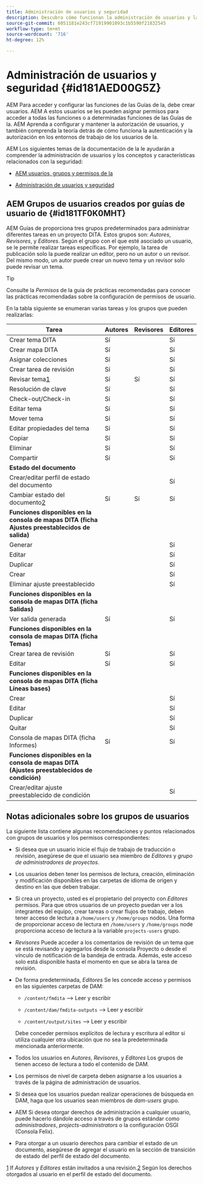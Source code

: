 ```yaml
---
title: Administración de usuarios y seguridad
description: Descubra cómo funcionan la administración de usuarios y la seguridad
source-git-commit: 6051181e243cf71919901093c1b5590f21832545
workflow-type: tm+mt
source-wordcount: '716'
ht-degree: 12%

---
```



# Administración de usuarios y seguridad {#id181AED00G5Z}

AEM Para acceder y configurar las funciones de las Guías de la, debe crear usuarios. AEM A estos usuarios se les pueden asignar permisos para acceder a todas las funciones o a determinadas funciones de las Guías de la. AEM Aprenda a configurar y mantener la autorización de usuarios, y también comprenda la teoría detrás de cómo funciona la autenticación y la autorización en los entornos de trabajo de los usuarios de la.

AEM Los siguientes temas de la documentación de la le ayudarán a comprender la administración de usuarios y los conceptos y características relacionados con la seguridad:

- [AEM usuarios, grupos y permisos de la](https://experienceleague.adobe.com/docs/experience-manager-learn/cloud-service/accessing/aem-users-groups-and-permissions.html)

- [Administración de usuarios y seguridad](https://experienceleague.adobe.com/docs/experience-manager-65/administering/security/security.html?lang=es)


## AEM Grupos de usuarios creados por guías de usuario de {#id181TF0K0MHT}

AEM Guías de proporciona tres grupos predeterminados para administrar diferentes tareas en un proyecto DITA. Estos grupos son: *Autores*, *Revisores*, y *Editores*. Según el grupo con el que esté asociado un usuario, se le permite realizar tareas específicas. Por ejemplo, la tarea de publicación solo la puede realizar un editor, pero no un autor o un revisor. Del mismo modo, un autor puede crear un nuevo tema y un revisor solo puede revisar un tema.

>[!TIP]
>
> Consulte la *Permisos* de la guía de prácticas recomendadas para conocer las prácticas recomendadas sobre la configuración de permisos de usuario.

En la tabla siguiente se enumeran varias tareas y los grupos que pueden realizarlas:

| Tarea | Autores | Revisores | Editores |
|----|-------|---------|----------|
| Crear tema DITA | Sí |   | Sí |
| Crear mapa DITA | Sí |   | Sí |
| Asignar colecciones | Sí |   | Sí |
| Crear tarea de revisión | Sí |   | Sí |
| Revisar tema[1](#fntarg_1) | Sí | Sí | Sí |
| Resolución de clave | Sí |   | Sí |
| Check-out/Check-in | Sí |   | Sí |
| Editar tema | Sí |   | Sí |
| Mover tema | Sí |   | Sí |
| Editar propiedades del tema | Sí |   | Sí |
| Copiar | Sí |   | Sí |
| Eliminar | Sí |   | Sí |
| Compartir | Sí |   | Sí |
| **Estado del documento** |
| Crear/editar perfil de estado del documento |   |   | Sí |
| Cambiar estado del documento[2](#fntarg_2) | Sí | Sí | Sí |
| **Funciones disponibles en la consola de mapas DITA \(ficha Ajustes preestablecidos de salida\)** |
| Generar |   |   | Sí |
| Editar |   |   | Sí |
| Duplicar |   |   | Sí |
| Crear |   |   | Sí |
| Eliminar ajuste preestablecido |   |   | Sí |
| **Funciones disponibles en la consola de mapas DITA \(ficha Salidas\)** |
| Ver salida generada | Sí |   | Sí |
| **Funciones disponibles en la consola de mapas DITA \(ficha Temas\)** |
| Crear tarea de revisión | Sí |   | Sí |
| Editar | Sí |   | Sí |
| **Funciones disponibles en la consola de mapas DITA \(ficha Líneas bases\)** |
| Crear |   |   | Sí |
| Editar |   |   | Sí |
| Duplicar |   |   | Sí |
| Quitar |   |   | Sí |
| Consola de mapas DITA \(ficha Informes\) | Sí |   | Sí |
| **Funciones disponibles en la consola de mapas DITA \(Ajustes preestablecidos de condición\)** |
| Crear/editar ajuste preestablecido de condición |   |   | Sí |

## Notas adicionales sobre los grupos de usuarios

La siguiente lista contiene algunas recomendaciones y puntos relacionados con grupos de usuarios y los permisos correspondientes:

- Si desea que un usuario inicie el flujo de trabajo de traducción o revisión, asegúrese de que el usuario sea miembro de *Editores* y *grupo de administradores de proyectos*.

- Los usuarios deben tener los permisos de lectura, creación, eliminación y modificación disponibles en las carpetas de idioma de origen y destino en las que deben trabajar.

- Si crea un proyecto, usted es el propietario del proyecto con *Editores* permisos. Para que otros usuarios de un proyecto puedan ver a los integrantes del equipo, crear tareas o crear flujos de trabajo, deben tener acceso de lectura a `/home/users` y `/home/groups` nodos. Una forma de proporcionar acceso de lectura en `/home/users` y `/home/groups` node proporciona acceso de lectura a la variable `projects-users` grupo.

- *Revisores* Puede acceder a los comentarios de revisión de un tema que se está revisando y agregarlos desde la consola Proyecto o desde el vínculo de notificación de la bandeja de entrada. Además, este acceso solo está disponible hasta el momento en que se abra la tarea de revisión.

- De forma predeterminada, *Editores* Se les concede acceso y permisos en las siguientes carpetas de DAM:

   - `/content/fmdita` –\> Leer y escribir

   - `/content/dam/fmdita-outputs` –\> Leer y escribir

   - `/content/output/sites` –\> Leer y escribir

  Debe conceder permisos explícitos de lectura y escritura al editor si utiliza cualquier otra ubicación que no sea la predeterminada mencionada anteriormente.

- Todos los usuarios en *Autores*, *Revisores*, y *Editores* Los grupos de tienen acceso de lectura a todo el contenido de DAM.

- Los permisos de nivel de carpeta deben asignarse a los usuarios a través de la página de administración de usuarios.

- Si desea que los usuarios puedan realizar operaciones de búsqueda en DAM, haga que los usuarios sean miembros de *dam-users* grupo.

- AEM Si desea otorgar derechos de administración a cualquier usuario, puede hacerlo dándole acceso a través de grupos estándar como *administradores*, *projects-administrators* o la configuración OSGI \(Consola Felix\).

- Para otorgar a un usuario derechos para cambiar el estado de un documento, asegúrese de agregar el usuario en la sección de transición de estado del perfil de estado del documento.

[1](#fnsrc_1) If *Autores* y *Editores* están invitados a una revisión.[2](#fnsrc_2) Según los derechos otorgados al usuario en el perfil de estado del documento.

